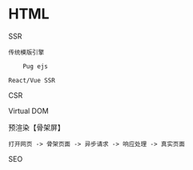# HTML

SSR

    传统模版引擎
        
        Pug ejs
        
    React/Vue SSR
    
CSR

Virtual DOM

预渲染【骨架屏】
    
    打开网页 -> 骨架页面 -> 异步请求 -> 响应处理 -> 真实页面

SEO
